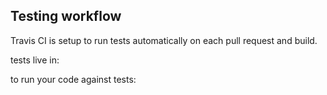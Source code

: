## Testing workflow ##

Travis CI is setup to run tests automatically on each pull request and build.

tests live in:

to run your code against tests: